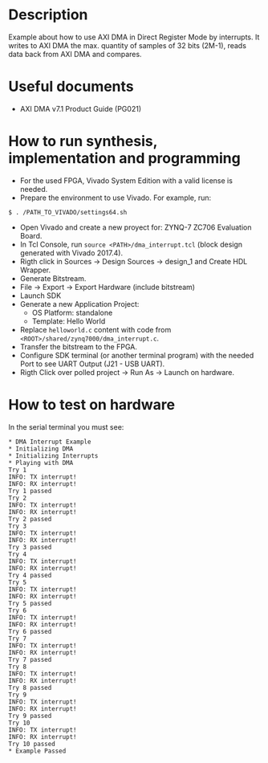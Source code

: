 # Description

Example about how to use AXI DMA in Direct Register Mode by interrupts.
It writes to AXI DMA the max. quantity of samples of 32 bits (2M-1), reads data back from AXI DMA and compares.

# Useful documents

* AXI DMA v7.1 Product Guide (PG021)

# How to run synthesis, implementation and programming

* For the used FPGA, Vivado System Edition with a valid license is needed.
* Prepare the environment to use Vivado. For example, run:
```
$ . /PATH_TO_VIVADO/settings64.sh
```
* Open Vivado and create a new proyect for: ZYNQ-7 ZC706 Evaluation Board.
* In Tcl Console, run `source <PATH>/dma_interrupt.tcl` (block design generated with Vivado 2017.4).
* Rigth click in Sources -> Design Sources -> design_1 and Create HDL Wrapper.
* Generate Bitstream.
* File -> Export -> Export Hardware (include bitstream)
* Launch SDK
* Generate a new Application Project:
  * OS Platform: standalone
  * Template: Hello World
* Replace `helloworld.c` content with code from `<ROOT>/shared/zynq7000/dma_interrupt.c`.
* Transfer the bitstream to the FPGA.
* Configure SDK terminal (or another terminal program) with the needed Port to see UART Output (J21 - USB UART).
* Rigth Click over polled project -> Run As -> Launch on hardware.

# How to test on hardware

In the serial terminal you must see:
```
* DMA Interrupt Example
* Initializing DMA
* Initializing Interrupts
* Playing with DMA
Try 1
INFO: TX interrupt!
INFO: RX interrupt!
Try 1 passed
Try 2
INFO: TX interrupt!
INFO: RX interrupt!
Try 2 passed
Try 3
INFO: TX interrupt!
INFO: RX interrupt!
Try 3 passed
Try 4
INFO: TX interrupt!
INFO: RX interrupt!
Try 4 passed
Try 5
INFO: TX interrupt!
INFO: RX interrupt!
Try 5 passed
Try 6
INFO: TX interrupt!
INFO: RX interrupt!
Try 6 passed
Try 7
INFO: TX interrupt!
INFO: RX interrupt!
Try 7 passed
Try 8
INFO: TX interrupt!
INFO: RX interrupt!
Try 8 passed
Try 9
INFO: TX interrupt!
INFO: RX interrupt!
Try 9 passed
Try 10
INFO: TX interrupt!
INFO: RX interrupt!
Try 10 passed
* Example Passed
```
